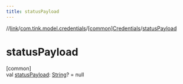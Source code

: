 ```yaml
---
title: statusPayload
---
```

//[link](../../../index.html)/[com.tink.model.credentials](../index.html)/[[common]Credentials](index.html)/[statusPayload](status-payload.html)



# statusPayload



[common]\
val [statusPayload](status-payload.html): [String](https://kotlinlang.org/api/latest/jvm/stdlib/kotlin/-string/index.html)? = null




